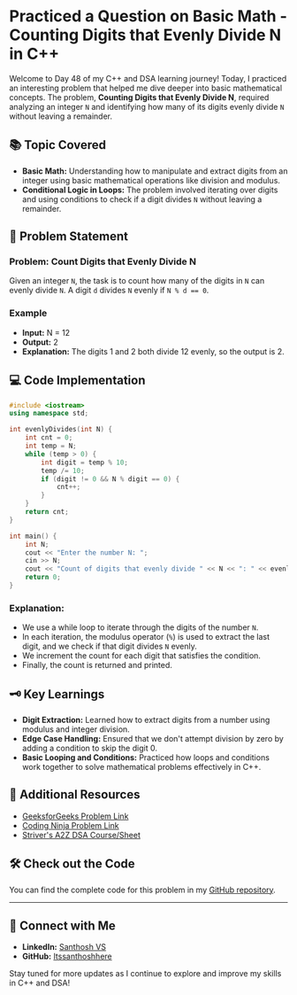 # Practiced a Question on Basic Math - Counting Digits that Evenly Divide N in C++

Welcome to Day 48 of my C++ and DSA learning journey! Today, I practiced an interesting problem that helped me dive deeper into basic mathematical concepts. The problem, **Counting Digits that Evenly Divide N**, required analyzing an integer `N` and identifying how many of its digits evenly divide `N` without leaving a remainder.

## 📚 Topic Covered
- **Basic Math:** Understanding how to manipulate and extract digits from an integer using basic mathematical operations like division and modulus.
- **Conditional Logic in Loops:** The problem involved iterating over digits and using conditions to check if a digit divides `N` without leaving a remainder.

## 📝 Problem Statement
### Problem: Count Digits that Evenly Divide N

Given an integer `N`, the task is to count how many of the digits in `N` can evenly divide `N`. A digit `d` divides `N` evenly if `N % d == 0`. 

### Example
- **Input:** N = 12
- **Output:** 2
- **Explanation:** The digits 1 and 2 both divide 12 evenly, so the output is 2.

## 💻 Code Implementation
```cpp
#include <iostream>
using namespace std;

int evenlyDivides(int N) {
    int cnt = 0;
    int temp = N;
    while (temp > 0) {
        int digit = temp % 10;
        temp /= 10;
        if (digit != 0 && N % digit == 0) {
            cnt++;
        }
    }
    return cnt;
}

int main() {
    int N;
    cout << "Enter the number N: ";
    cin >> N;
    cout << "Count of digits that evenly divide " << N << ": " << evenlyDivides(N) << endl;
    return 0;
}
```

### Explanation:
- We use a while loop to iterate through the digits of the number `N`.
- In each iteration, the modulus operator (`%`) is used to extract the last digit, and we check if that digit divides `N` evenly.
- We increment the count for each digit that satisfies the condition.
- Finally, the count is returned and printed.

## 🗝️ Key Learnings
- **Digit Extraction:** Learned how to extract digits from a number using modulus and integer division.
- **Edge Case Handling:** Ensured that we don't attempt division by zero by adding a condition to skip the digit 0.
- **Basic Looping and Conditions:** Practiced how loops and conditions work together to solve mathematical problems effectively in C++.

## 🔗 Additional Resources
- [GeeksforGeeks Problem Link](https://www.geeksforgeeks.org/problems/count-digits5716/1)
- [Coding Ninja Problem Link](https://www.naukri.com/code360/problems/number-of-digits_4538242?interviewProblemRedirection=true&search=number%20of%20digit&leftPanelTabValue=PROBLEM)
- [Striver's A2Z DSA Course/Sheet](https://takeuforward.org/strivers-a2z-dsa-course/strivers-a2z-dsa-course-sheet-2)

## 🛠️ Check out the Code
You can find the complete code for this problem in my [GitHub repository](https://github.com/Itssanthoshhere/Data-Structures-and-Algorithms/tree/main/C%2B%2B%20with%20DSA-learning-journey/Day48%20-%20Basic%20Maths%20-%20Count%20Digits).

---

## 🔗 Connect with Me
- **LinkedIn:** [Santhosh VS](https://www.linkedin.com/in/thesanthoshvs/)
- **GitHub:** [Itssanthoshhere](https://github.com/Itssanthoshhere)

Stay tuned for more updates as I continue to explore and improve my skills in C++ and DSA!
